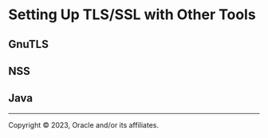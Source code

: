 # Setting Up TLS/SSL with Other Tools

## GnuTLS

## NSS

## Java

---

Copyright © 2023, Oracle and/or its affiliates.

